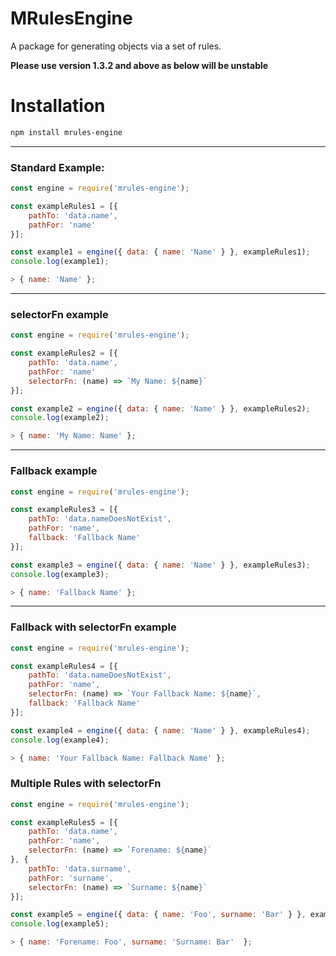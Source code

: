# MRulesEngine

A package for generating objects via a set of rules.

**Please use version 1.3.2 and above as below will be unstable**

# Installation

```bash
npm install mrules-engine
```

---
### Standard Example:
```js
const engine = require('mrules-engine');

const exampleRules1 = [{
    pathTo: 'data.name',
    pathFor: 'name'
}];

const example1 = engine({ data: { name: 'Name' } }, exampleRules1);
console.log(example1);

> { name: 'Name' };

```

---
### selectorFn example
```js
const engine = require('mrules-engine');

const exampleRules2 = [{
    pathTo: 'data.name',
    pathFor: 'name'
    selectorFn: (name) => `My Name: ${name}`
}];

const example2 = engine({ data: { name: 'Name' } }, exampleRules2);
console.log(example2);

> { name: 'My Name: Name' };
```

---
### Fallback example

```js
const engine = require('mrules-engine');

const exampleRules3 = [{
    pathTo: 'data.nameDoesNotExist',
    pathFor: 'name',
    fallback: 'Fallback Name'
}];

const example3 = engine({ data: { name: 'Name' } }, exampleRules3);
console.log(example3);

> { name: 'Fallback Name' };
```

---
### Fallback with selectorFn example

```js
const engine = require('mrules-engine');

const exampleRules4 = [{
    pathTo: 'data.nameDoesNotExist',
    pathFor: 'name',
    selectorFn: (name) => `Your Fallback Name: ${name}`,
    fallback: 'Fallback Name'
}];

const example4 = engine({ data: { name: 'Name' } }, exampleRules4);
console.log(example4);

> { name: 'Your Fallback Name: Fallback Name' };
```

### Multiple Rules with selectorFn

```js
const engine = require('mrules-engine');

const exampleRules5 = [{
    pathTo: 'data.name',
    pathFor: 'name',
    selectorFn: (name) => `Forename: ${name}`
}, {
    pathTo: 'data.surname',
    pathFor: 'surname',
    selectorFn: (name) => `Surname: ${name}`
}];

const example5 = engine({ data: { name: 'Foo', surname: 'Bar' } }, exampleRules5);
console.log(example5);

> { name: 'Forename: Foo', surname: 'Surname: Bar'  };
```